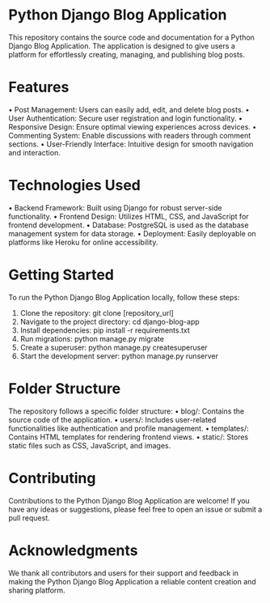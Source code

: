 # Python Django Blog Application

This repository contains the source code and documentation for a Python Django Blog Application. The application is designed to give users a platform for effortlessly creating, managing, and publishing blog posts.

# Features

•	Post Management: Users can easily add, edit, and delete blog posts.
•	User Authentication: Secure user registration and login functionality.
•	Responsive Design: Ensure optimal viewing experiences across devices.
•	Commenting System: Enable discussions with readers through comment sections.
•	User-Friendly Interface: Intuitive design for smooth navigation and interaction.

# Technologies Used

•	Backend Framework: Built using Django for robust server-side functionality.
•	Frontend Design: Utilizes HTML, CSS, and JavaScript for frontend development.
•	Database: PostgreSQL is used as the database management system for data storage.
•	Deployment: Easily deployable on platforms like Heroku for online accessibility.

# Getting Started

To run the Python Django Blog Application locally, follow these steps:
1.	Clone the repository: git clone [repository_url]
2.	Navigate to the project directory: cd django-blog-app
3.	Install dependencies: pip install -r requirements.txt
4.	Run migrations: python manage.py migrate
5.	Create a superuser: python manage.py createsuperuser
6.	Start the development server: python manage.py runserver

# Folder Structure

The repository follows a specific folder structure:
•	blog/: Contains the source code of the application.
•	users/: Includes user-related functionalities like authentication and profile management.
•	templates/: Contains HTML templates for rendering frontend views.
•	static/: Stores static files such as CSS, JavaScript, and images.

# Contributing

Contributions to the Python Django Blog Application are welcome! If you have any ideas or suggestions, please feel free to open an issue or submit a pull request.

# Acknowledgments

We thank all contributors and users for their support and feedback in making the Python Django Blog Application a reliable content creation and sharing platform.

